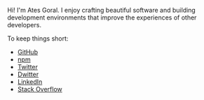 Hi! I'm Ates Goral. I enjoy crafting beautiful software and building development environments that improve the experiences of other developers.

To keep things short:

* [GitHub](https://github.com/atesgoral)
* [npm](https://www.npmjs.com/~atesgoral)
* [Twitter](https://twitter.com/atesgoral)
* [Dwitter](https://www.dwitter.net/u/magna)
* [LinkedIn](https://www.linkedin.com/in/atesgoral)
* [Stack Overflow](https://stackoverflow.com/users/23501/ates-goral)
